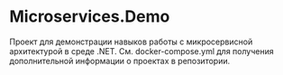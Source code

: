 # Microservices.Demo
Проект для демонстрации навыков работы с микросервисной архитектурой в среде .NET.
См. docker-compose.yml для получения дополнительной информации о проектах в репозитории.
